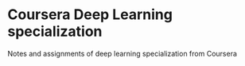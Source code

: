 # Coursera Deep Learning specialization

Notes and assignments of deep learning specialization from Coursera
